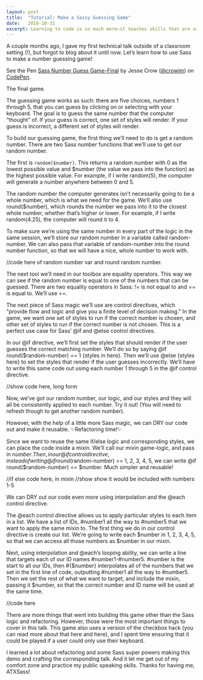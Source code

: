 ```yaml
---
layout: post
title:  "Tutorial: Make a Sassy Guessing Game"
date:   2016-10-31
excerpt: Learning to code is so much more–it teaches skills that are useful in any subject, from language arts, to social studies, to science.
---
```


A couple months ago, I gave my first technical talk outside of a classroom setting (!), but forgot to blog about it until now. Let’s learn how to use Sass to make a number guessing game! 

<p data-height="265" data-theme-id="dark" data-slug-hash="Eygoao" data-default-tab="css,result" data-user="crowjm" data-embed-version="2" data-pen-title="Sass Number Guess Game-Final" data-preview="true" class="codepen">See the Pen <a href="http://codepen.io/crowjm/pen/Eygoao/">Sass Number Guess Game-Final</a> by Jesse Crow (<a href="http://codepen.io/crowjm">@crowjm</a>) on <a href="http://codepen.io">CodePen</a>.</p>
<script async src="https://production-assets.codepen.io/assets/embed/ei.js"></script>
The final game.

The guessing game works as such: there are five choices, numbers 1 through 5, that you can guess by clicking on or selecting with your keyboard. The goal is to guess the same number that the computer “thought” of. If your guess is correct, one set of styles will render. If your guess is incorrect, a different set of styles will render.

To build our guessing game, the first thing we’ll need to do is get a random number. There are two Sass number functions that we’ll use to get our random number.

The first is <code class="language-css">random($number)</code>. This returns a random number with 0 as the lowest possible value and $number (the value we pass into the function) as the highest possible value. For example, if I write random(5), the computer will generate a number anywhere between 0 and 5.

The random number the computer generates isn’t necessarily going to be a whole number, which is what we need for the game. We’ll also use round($number), which rounds the number we pass into it to the closest whole number, whether that’s higher or lower. For example, if I write random(4.25), the computer will round it to 4.

To make sure we’re using the same number in every part of the logic in the same session, we’ll store our random number in a variable called random-number. We can also pass that variable of random-number into the round number function, so that we will have a nice, whole number to work with.

//code here of random number var and round random number.

The next tool we’ll need in our toolbox are equality operators. This way we can see if the random number is equal to one of the numbers that can be guessed. There are two equality operators in Sass: != is not equal to and == is equal to. We’ll use ==.

The next piece of Sass magic we’ll use are control directives, which “provide flow and logic and give you a finite level of decision making.” In the game, we want one set of styles to run if the correct number is chosen, and other set of styles to run if the correct number is not chosen. This is a perfect use case for Sass’ @if and @else control directives. 

In our @if directive, we’ll first set the styles that should render if the user guesses the correct matching number. We’ll do so by saying @if round($random-number) == 1 {styles in here}. Then we’ll use @else {styles here} to set the styles that render if the user guesses incorrectly. We’ll have to write this same code out using each number 1 through 5 in the @if control directive.

//show code here, long form

Now, we’ve got our random number, our logic, and our styles and they will all be consistently applied to each number. Try it out! (You will need to refresh though to get another random number). 

However, with the help of a little more Sass magic, we can DRY our code out and make it reusable. :sparkles:Refactoring time!:sparkles:

Since we want to reuse the same if/else logic and corresponding styles, we can place the code inside a mixin. We’ll call our mixin game-logic, and pass in $number. Then, in our @if control directive, instead of writing @if round($random-number) == 1, 2, 3, 4, 5, we can write @if round($random-number) == $number. Much simpler and reusable!

//if else code here, in mixin
//show show it would be included with numbers 1-5

We can DRY out our code even more using interpolation and the @each control directive. 

The @each control directive allows us to apply particular styles to each item in a list. We have a list of IDs, #number1 all the way to #number5 that we want to apply the same mixin to. The first thing we do in our control directive is create our list. We’re going to write each $number in 1, 2, 3, 4, 5, so that we can access all those numbers as $number in our mixin. 

Next, using interpolation and @each’s looping ability, we can write a line that targets each of our ID names #number1-#number5. #number is the start to all our IDs, then #{$number} interpolates all of the numbers that we set in the first line of code, outputting #number1 all the way to #number5. Then we set the rest of what we want to target, and include the mixin, passing it $number, so that the correct number and ID name will be used at the same time.

//code here

There are more things that went into building this game other than the Sass logic and refactoring. However, those were the most important things to cover in this talk. This game also uses a version of the checkbox hack (you can read more about that here and here), and I spent time ensuring that it could be played if a user could only use their keyboard.

I learned a lot about refactoring and some Sass super powers making this demo and crafting the corresponding talk. And it let me get out of my comfort zone and practice my public speaking skills. Thanks for having me, ATXSass!